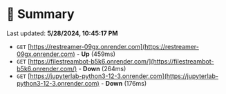 # 📖 Summary
Last updated: **5/28/2024, 10:45:17 PM**

- `GET` [https://restreamer-09gx.onrender.com](https://restreamer-09gx.onrender.com) - **Up** (459ms)
- `GET` [https://filestreambot-b5k6.onrender.com/](https://filestreambot-b5k6.onrender.com/) - **Down** (264ms)
- `GET` [https://jupyterlab-python3-12-3.onrender.com](https://jupyterlab-python3-12-3.onrender.com) - **Down** (176ms)
